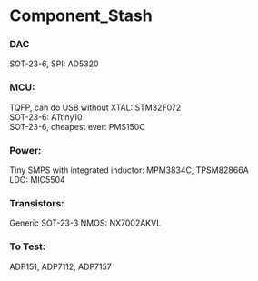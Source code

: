 # Component_Stash

### DAC
SOT-23-6, SPI: AD5320

### MCU:
TQFP, can do USB without XTAL: STM32F072  
SOT-23-6: ATtiny10  
SOT-23-6, cheapest ever: PMS150C  

### Power:
Tiny SMPS with integrated inductor: MPM3834C, TPSM82866A  
LDO: MIC5504  

### Transistors:
Generic SOT-23-3 NMOS: NX7002AKVL  


### To Test:
ADP151, ADP7112, ADP7157  
